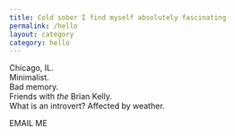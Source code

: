 ```yaml
---
title: Cold sober I find myself absolutely fascinating
permalink: /hello
layout: category
category: hello
---
```



Chicago, IL.   
Minimalist.  
Bad memory.  
Friends with _the_ Brian Kelly.  
What is an introvert?
Affected by weather.

EMAIL ME


<!-- 
IRL people call me [Kevin]({{ site.me.linkedin}})  

On the internet, however, 

[@kevando]({{ site.me.instagram }}) 

[@kevando]({{ site.me.twitter }})

[@kevando]({{ site.me.vimeo }})

[@kevando]({{ site.me.soundcloud }})

 -->
